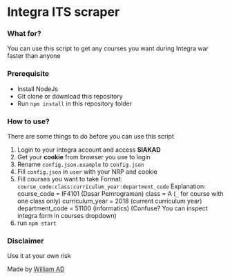 # Integra ITS scraper

### What for?
You can use this script to get any courses you want during Integra war faster than anyone

### Prerequisite
 * Install NodeJs
 * Git clone or download this repository
 * Run `npm install` in this repository folder

### How to use?
There are some things to do before you can use this script
 1. Login to your integra account and access **SIAKAD**
 2. Get your **cookie** from browser you use to login
 3. Rename `config.json.example` to `config.json`
 4. Fill `config.json` in `user` with your NRP and cookie
 5. Fill courses you want to take
   Format: `course_code:class:curriculum_year:department_code`
   Explanation:
   course_code = IF4101 (Dasar Pemrograman)
   class = A (`_` for course with one class only)
   curriculum_year = 2018 (current curriculum year)
   department_code = 51100 (informatics)
   (Confuse? You can inspect integra form in courses dropdown)
 6. run `npm start`


 ### Disclaimer
 Use it at your own risk


 Made by [William AD](https://www.linkedin.com/in/walbertus)
 